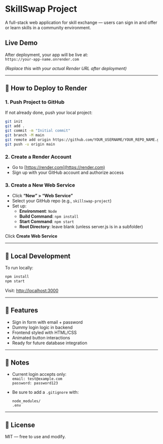 
# SkillSwap Project

A full-stack web application for skill exchange — users can sign in and offer or learn skills in a community environment.

## Live Demo

After deployment, your app will be live at:  
`https://your-app-name.onrender.com`

*(Replace this with your actual Render URL after deployment)*

---

## 🚀 How to Deploy to Render

### 1. Push Project to GitHub

If not already done, push your local project:

```bash
git init
git add .
git commit -m "Initial commit"
git branch -M main
git remote add origin https://github.com/YOUR_USERNAME/YOUR_REPO_NAME.git
git push -u origin main
```

### 2. Create a Render Account

- Go to [https://render.com](https://render.com)
- Sign up with your GitHub account and authorize access

### 3. Create a New Web Service

- Click **“New” > “Web Service”**
- Select your GitHub repo (e.g., `skillswap-project`)
- Set up:
  - **Environment**: `Node`
  - **Build Command**: `npm install`
  - **Start Command**: `npm start`
  - **Root Directory**: leave blank (unless server.js is in a subfolder)

Click **Create Web Service**

---

## 🧪 Local Development

To run locally:

```bash
npm install
npm start
```

Visit: [http://localhost:3000](http://localhost:3000)

---

## 🧾 Features

- Sign in form with email + password
- Dummy login logic in backend
- Frontend styled with HTML/CSS
- Animated button interactions
- Ready for future database integration

---

## 🔐 Notes

- Current login accepts only:  
  `email: test@example.com`  
  `password: password123`

- Be sure to add a `.gitignore` with:
  ```
  node_modules/
  .env
  ```

---

## 📄 License

MIT — free to use and modify.
